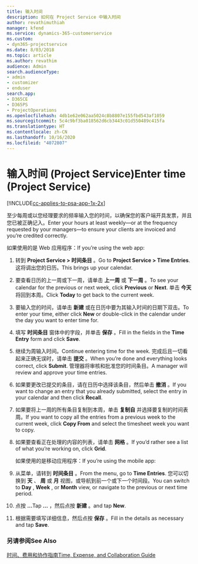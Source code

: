 ```yaml
---
title: 输入时间
description: 如何在 Project Service 中输入时间
author: revathimuthiah
manager: kfend
ms.service: dynamics-365-customerservice
ms.custom:
- dyn365-projectservice
ms.date: 8/03/2018
ms.topic: article
ms.author: revathim
audience: Admin
search.audienceType:
- admin
- customizer
- enduser
search.app:
- D365CE
- D365PS
- ProjectOperations
ms.openlocfilehash: 4db1e62e062aa5024c8b8807e155fbd543af1059
ms.sourcegitcommit: 5c4c9bf3ba018562d6cb3443c01d550489c415fa
ms.translationtype: HT
ms.contentlocale: zh-CN
ms.lasthandoff: 10/16/2020
ms.locfileid: "4072807"
---
```

# <a name="enter-time-project-service"></a><span data-ttu-id="133b1-103">输入时间 (Project Service)</span><span class="sxs-lookup"><span data-stu-id="133b1-103">Enter time (Project Service)</span></span>

[!INCLUDE[cc-applies-to-psa-app-1x-2x](../includes/cc-applies-to-psa-app-1x-2x.md)]

<span data-ttu-id="133b1-104">至少每周或以您经理要求的频率输入您的时间，以确保您的客户端开具发票，并且您已被正确记入。</span><span class="sxs-lookup"><span data-stu-id="133b1-104">Enter your hours at least weekly—or at the frequency requested by your managers—to ensure your clients are invoiced and you’re credited correctly.</span></span>  
  
 <span data-ttu-id="133b1-105">如果使用的是 Web 应用程序：</span><span class="sxs-lookup"><span data-stu-id="133b1-105">If you’re using the web app:</span></span>  
  
1. <span data-ttu-id="133b1-106">转到 **Project Service > 时间条目** 。</span><span class="sxs-lookup"><span data-stu-id="133b1-106">Go to **Project Service > Time Entries**.</span></span> <span data-ttu-id="133b1-107">这将调出您的日历。</span><span class="sxs-lookup"><span data-stu-id="133b1-107">This brings up your calendar.</span></span>  
  
2. <span data-ttu-id="133b1-108">要查看日历的上一周或下一周，请单击 **上一周** 或 **下一周** 。</span><span class="sxs-lookup"><span data-stu-id="133b1-108">To see your calendar for the previous or next week, click **Previous** or **Next**.</span></span> <span data-ttu-id="133b1-109">单击 **今天** 将回到本周。</span><span class="sxs-lookup"><span data-stu-id="133b1-109">Click **Today** to get back to the current week.</span></span>  
  
3. <span data-ttu-id="133b1-110">要输入您的时间，请单击 **新建** 或在日历中要为其输入时间的日期下双击。</span><span class="sxs-lookup"><span data-stu-id="133b1-110">To enter your time, either click **New** or double-click in the calendar under the day you want to enter time for.</span></span>  
  
4. <span data-ttu-id="133b1-111">填写 **时间条目** 窗体中的字段，并单击 **保存** 。</span><span class="sxs-lookup"><span data-stu-id="133b1-111">Fill in the fields in the **Time Entry** form and click **Save**.</span></span>  
  
5. <span data-ttu-id="133b1-112">继续为周输入时间。</span><span class="sxs-lookup"><span data-stu-id="133b1-112">Continue entering time for the week.</span></span> <span data-ttu-id="133b1-113">完成后且一切看起来正确无误时，请单击 **提交** 。</span><span class="sxs-lookup"><span data-stu-id="133b1-113">When you’re done and everything looks correct, click **Submit**.</span></span> <span data-ttu-id="133b1-114">管理器将审核和批准您的时间条目。</span><span class="sxs-lookup"><span data-stu-id="133b1-114">A manager will review and approve your time entries.</span></span>  
  
6. <span data-ttu-id="133b1-115">如果要更改已提交的条目，请在日历中选择该条目，然后单击 **撤消** 。</span><span class="sxs-lookup"><span data-stu-id="133b1-115">If you want to change an entry that you already submitted, select the entry in your calendar and then click **Recall**.</span></span>  
  
7. <span data-ttu-id="133b1-116">如果要将上一周的所有条目复制到本周，单击 **复制自** 并选择要复制的时间表周。</span><span class="sxs-lookup"><span data-stu-id="133b1-116">If you want to copy all the entries from a previous week to the current week, click **Copy From** and select the timesheet week you want to copy.</span></span>  
  
8. <span data-ttu-id="133b1-117">如果要查看正在处理的内容的列表，请单击 **网格** 。</span><span class="sxs-lookup"><span data-stu-id="133b1-117">If you’d rather see a list of what you’re working on, click **Grid**.</span></span>  
  
   <span data-ttu-id="133b1-118">如果使用的是移动应用程序：</span><span class="sxs-lookup"><span data-stu-id="133b1-118">If you’re using the mobile app:</span></span>  
  
9. <span data-ttu-id="133b1-119">从菜单，请转到 **时间条目** 。</span><span class="sxs-lookup"><span data-stu-id="133b1-119">From the menu, go to **Time Entries**.</span></span>     <span data-ttu-id="133b1-120">您可以切换到 **天** 、 **周** 或 **月** 视图，或导航到前一个或下一个时间段。</span><span class="sxs-lookup"><span data-stu-id="133b1-120">You can switch to **Day** , **Week** , or **Month** view, or navigate to the previous or next time period.</span></span>  
  
10. <span data-ttu-id="133b1-121">点按 **…**</span><span class="sxs-lookup"><span data-stu-id="133b1-121">Tap **…**</span></span> <span data-ttu-id="133b1-122">，然后点按 **新建** 。</span><span class="sxs-lookup"><span data-stu-id="133b1-122">and tap **New**.</span></span>  
  
11. <span data-ttu-id="133b1-123">根据需要填写详细信息，然后点按 **保存** 。</span><span class="sxs-lookup"><span data-stu-id="133b1-123">Fill in the details as necessary and tap **Save**.</span></span>  
  
### <a name="see-also"></a><span data-ttu-id="133b1-124">另请参阅</span><span class="sxs-lookup"><span data-stu-id="133b1-124">See Also</span></span>  
 [<span data-ttu-id="133b1-125">时间、费用和协作指南</span><span class="sxs-lookup"><span data-stu-id="133b1-125">Time, Expense, and Collaboration Guide</span></span>](../psa/time-expense-collaboration-guide.md)
